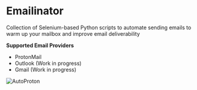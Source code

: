 # Emailinator
Collection of Selenium-based Python scripts to automate sending emails to warm up your mailbox and improve email deliverability

**Supported Email Providers**
- ProtonMail
- Outlook (Work in progress)
- Gmail (Work in progress)

![AutoProton](https://user-images.githubusercontent.com/84075091/224493956-460d90e6-a428-476c-9da1-abb3726d611b.png)
